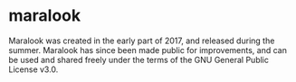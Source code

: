 # maralook
Maralook was created in the early part of 2017, and released during the summer.
Maralook has since been made public for improvements, and can be used and shared freely under the terms of the GNU General Public License v3.0.
